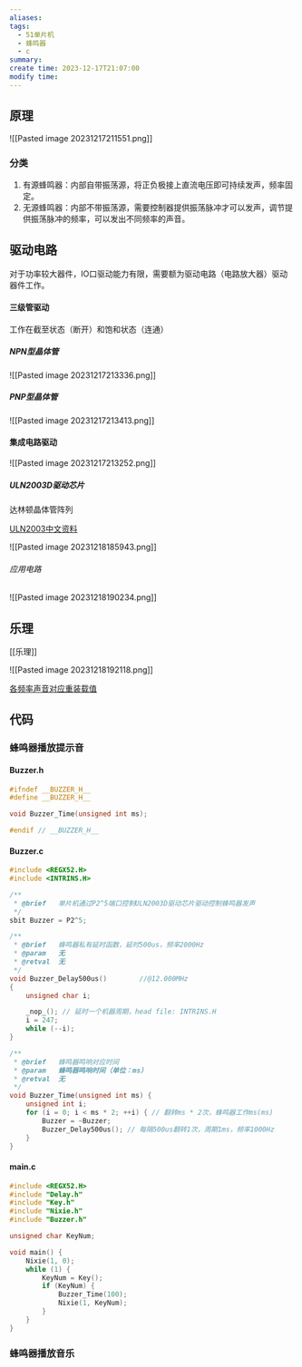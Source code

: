 ```yaml
---
aliases: 
tags:
  - 51单片机
  - 蜂鸣器
  - c
summary: 
create time: 2023-12-17T21:07:00
modify time:
---
```

## 原理

![[Pasted image 20231217211551.png]]

### 分类

1. 有源蜂鸣器：内部自带振荡源，将正负极接上直流电压即可持续发声，频率固定。
2. 无源蜂鸣器：内部不带振荡源，需要控制器提供振荡脉冲才可以发声，调节提供振荡脉冲的频率，可以发出不同频率的声音。

## 驱动电路

对于功率较大器件，IO口驱动能力有限，需要额为驱动电路（电路放大器）驱动器件工作。

#### 三级管驱动

工作在截至状态（断开）和饱和状态（连通）

##### NPN型晶体管

![[Pasted image 20231217213336.png]]

##### PNP型晶体管

![[Pasted image 20231217213413.png]]

#### 集成电路驱动

![[Pasted image 20231217213252.png]]

##### ULN2003D驱动芯片

达林顿晶体管阵列

[ULN2003中文资料](./attachments/ULN2003中文资料)

![[Pasted image 20231218185943.png]]

###### 应用电路

![[Pasted image 20231218190234.png]]

## 乐理

[[乐理]]

![[Pasted image 20231218192118.png]]

[各频率声音对应重装载值](./attachments/sound.xlsx)

## 代码

### 蜂鸣器播放提示音

#### Buzzer.h

```c
#ifndef __BUZZER_H__
#define __BUZZER_H__

void Buzzer_Time(unsigned int ms);

#endif // __BUZZER_H__
```

#### Buzzer.c

```c
#include <REGX52.H>
#include <INTRINS.H>

/**
 * @brief	单片机通过P2^5端口控制ULN2003D驱动芯片驱动控制蜂鸣器发声
 */
sbit Buzzer = P2^5;

/**
 * @brief	蜂鸣器私有延时函数，延时500us，频率2000Hz
 * @param	无
 * @retval 	无
 */
void Buzzer_Delay500us()		//@12.000MHz
{
	unsigned char i;

	_nop_(); // 延时一个机器周期，head file: INTRINS.H
	i = 247;
	while (--i);
}

/**
 * @brief	蜂鸣器鸣响对应时间
 * @param	蜂鸣器鸣响时间（单位：ms）
 * @retval 	无
 */
void Buzzer_Time(unsigned int ms) {
	unsigned int i;
	for (i = 0; i < ms * 2; ++i) { // 翻转ms * 2次，蜂鸣器工作ms(ms)
		Buzzer = ~Buzzer;
		Buzzer_Delay500us(); // 每隔500us翻转1次，周期1ms，频率1000Hz
	}
}
```

#### main.c

```c
#include <REGX52.H>
#include "Delay.h"
#include "Key.h"
#include "Nixie.h"
#include "Buzzer.h"

unsigned char KeyNum;

void main()	{
	Nixie(1, 0);
	while (1) {
		KeyNum = Key();
		if (KeyNum) {
			Buzzer_Time(100);
			Nixie(1, KeyNum);
		}
	}
}
```

### 蜂鸣器播放音乐